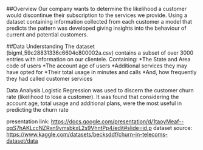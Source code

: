 ##Overview 
Our company wants to determine the likelihood a customer would discontinue their subscription to the services we provide.
Using a dataset containing information collected from each customer a model that predicts the pattern was developed giving insights into the behaviour of current and potential customers.

##Data Understanding
The dataset (bigml_59c28831336c6604c800002a.csv) contains a subset of over 3000 entries with information on our clientele. Containing:
*The State and Area code of users
*The account age of users
*Additional services they may have opted for
*Their total usage in minutes and calls
*And, how frequently they had called customer services

Data Analysis
Logistic Regression was used to discern the customer churn rate (likelihood to lose a customer).
It was found that considering the account age, total usage and additional plans, were the most useful in predicting the churn rate

presentation link: https://docs.google.com/presentation/d/1taoyMeaf--qqS7hAKLccNZRxn9vmsbkxL2s9VhntPp4/edit#slide=id.p
dataset source: https://www.kaggle.com/datasets/becksddf/churn-in-telecoms-dataset/data

